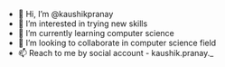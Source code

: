 - 👋 Hi, I’m @kaushikpranay
- 👀 I’m interested in trying new skills
- 🌱 I’m currently learning computer science
- 💞️ I’m looking to collaborate in computer science field
- 📫 Reach to me by social account - kaushik.pranay._

<!---
kaushikpranay/kaushikpranay is a ✨ special ✨ repository because its `README.md` (this file) appears on your GitHub profile.
You can click the Preview link to take a look at your changes.
--->
